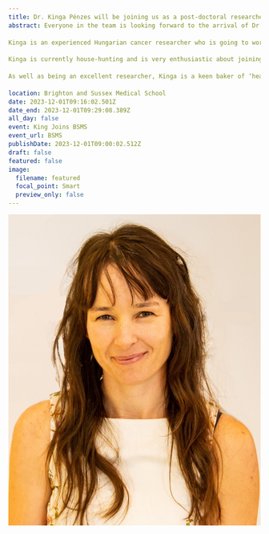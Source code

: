 ```yaml
---
title: Dr. Kinga Pénzes will be joining us as a post-doctoral researcher in January 2024
abstract: Everyone in the team is looking forward to the arrival of Dr. Kinga Pénzes who will be joining us as a post-doctoral researcher in January 2024. 

Kinga is an experienced Hungarian cancer researcher who is going to work as a post-doc on our Blood Cancer UK-funded project entitled ‘Using NF-kB ‘fingerprints to identify therapeutic vulnerabilities within subsets of B cell malignancies’. 

Kinga is currently house-hunting and is very enthusiastic about joining the research team and working on this project. 

As well as being an excellent researcher, Kinga is a keen baker of ‘healthy cakes’ and the team are very much looking forward to trying these out! 

location: Brighton and Sussex Medical School
date: 2023-12-01T09:16:02.501Z
date_end: 2023-12-01T09:29:08.389Z
all_day: false
event: King Joins BSMS
event_url: BSMS
publishDate: 2023-12-01T09:00:02.512Z
draft: false
featured: false
image:
  filename: featured
  focal_point: Smart
  preview_only: false
---
```

![](kinga.jpg)
